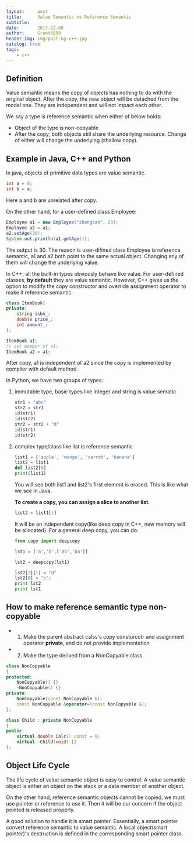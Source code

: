 ```yaml
---
layout:		post
title:		Value Semantic vs Reference Semantic
subtitle:
date:		2017-12-08
author: 	Grant6899
header-img: img/post-bg-c++.jpg
catalog: true
tags:
    - c++
---
```


## Definition

Value semantic means the copy of objects has nothing to do with the original object. After the copy, the new object will be detached from the model one. They are independent and will not impact each other.


We say a type is reference semantic when either of below holds:

- Object of the type is non-copyable
- After the copy, both objects still share the underlying resource. Change of either will change the underlying (shallow copy).



## Example in Java, C++ and Python

In java, objects of primitive data types are value semantic.

```java
int a = 8;
int b = a;
```
Here a and b are unrelated after copy.

On the other hand, for a user-defined class Employee:
```java
Employee a1 = new Employee("zhangsan", 23);
Employee a2 = a1;
a2.setAge(30);
System.out.println(a1.getAge());
```
The output is 30. The reason is user-difined class Employee is reference semantic, a1 and a2 both point to the same actual object. Changing any of them will change the underlying value.


In C++, all the built-in types obviously behave like value. For user-defined classes, **by default** they are value semantic. However, C++ gives us the option to modify the copy constructor and override assignment operator to make it reference semantic.

```c++
class ItemBook{
private:
    string isbn_;
    double price_;
    int amount_;
};
```

```c++
ItemBook a1;
// set member of a1;
ItemBook a2 = a1;
```
After copy, a1 is independent of a2 since the copy is implemented by complier with default method.


In Python, we have two groups of types: 

1. immutable type, basic types like integer and string is value sematic
    ```python
    str1 = "abc"
    str2 = str1
    id(str1)
    id(str2)
    str2 = str2 + "d"
    id(str1)
    id(str2)
    ```
2. complex type/class like list is reference semantic
    ```python
	list1 = ['apple', 'mango', 'carrot', 'banana']
    list2 = list1
    del list2[0]
    print(list1)
    ```
   You will see both list1 and list2's first element is erased. This is like what we see in Java.
   
   **To create a copy, you can assign a slice to another list.**
   ```python
   list2 = list1[:]
   ```
   It will be an independent copy(like deep copy in C++, new memory will be allocated). For a general deep copy, you can do:
   ```python
   from copy import deepcopy

   lst1 = ['a','b',['ab','ba']]

   lst2 = deepcopy(lst1)

   lst2[2][1] = "d"
   lst2[0] = "c";
   print lst2
   print lst1
   ```


## How to make reference semantic type non-copyable

- 1. Make the parent abstract calss's copy consturcotr and assignment operator **private**, and do not provide implementation

- 2. Make the type derived from a NonCopyable class

```c++
class NonCopyable
{
protected: 
    NonCopyable() {}
    ~NonCopyable() {}
private:
    NonCopyable(const NonCopyable &);
    const NonCopyable &operator=(const NonCopyable &);
};

class Child : private NonCopyable
{
public:
    virtual double Calc() const = 0;
    virtual ~Child(void) {}
};
```


## Object Life Cycle

The life cycle of value semantic object is easy to control. A value semantic object is either an object on the stack or a data member of another object.

On the other hand, reference semantic objects cannot be copied, we must use pointer or reference to use it. Then it will be our concern if the object pointed is released properly.

A good solution to handle it is smart pointer. Essentially, a smart pointer convert reference semantic to value semantic. A local object(smart pointer)'s destruction is defined in the corresponding smart pointer class.






